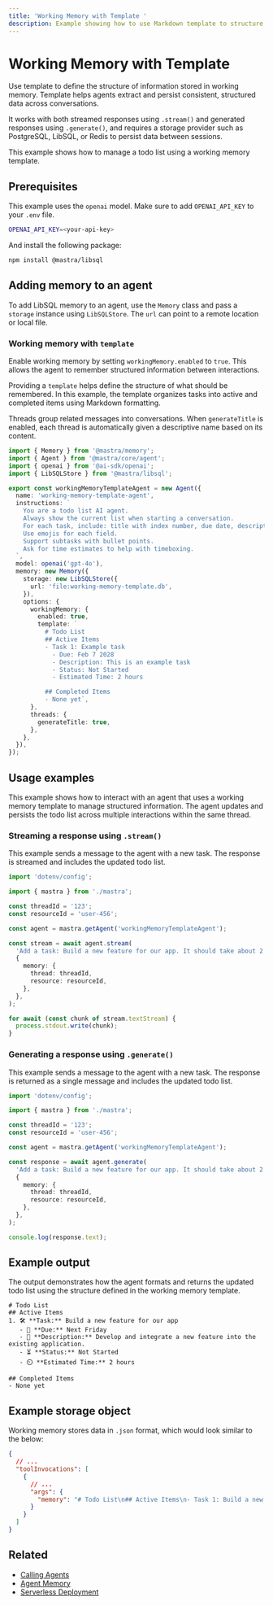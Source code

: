 ```yaml
---
title: 'Working Memory with Template '
description: Example showing how to use Markdown template to structure working memory data.
---
```


# Working Memory with Template

Use template to define the structure of information stored in working memory. Template helps agents extract and persist consistent, structured data across conversations.

It works with both streamed responses using `.stream()` and generated responses using `.generate()`, and requires a storage provider such as PostgreSQL, LibSQL, or Redis to persist data between sessions.

This example shows how to manage a todo list using a working memory template.

## Prerequisites

This example uses the `openai` model. Make sure to add `OPENAI_API_KEY` to your `.env` file.

```bash filename=".env" copy
OPENAI_API_KEY=<your-api-key>
```

And install the following package:

```bash copy
npm install @mastra/libsql
```

## Adding memory to an agent

To add LibSQL memory to an agent, use the `Memory` class and pass a `storage` instance using `LibSQLStore`. The `url` can point to a remote location or local file.

### Working memory with `template`

Enable working memory by setting `workingMemory.enabled` to `true`. This allows the agent to remember structured information between interactions.

Providing a `template` helps define the structure of what should be remembered. In this example, the template organizes tasks into active and completed items using Markdown formatting.

Threads group related messages into conversations. When `generateTitle` is enabled, each thread is automatically given a descriptive name based on its content.

```typescript filename="src/mastra/agents/example-working-memory-template-agent.ts" showLineNumbers copy
import { Memory } from '@mastra/memory';
import { Agent } from '@mastra/core/agent';
import { openai } from '@ai-sdk/openai';
import { LibSQLStore } from '@mastra/libsql';

export const workingMemoryTemplateAgent = new Agent({
  name: 'working-memory-template-agent',
  instructions: `
    You are a todo list AI agent.
    Always show the current list when starting a conversation.
    For each task, include: title with index number, due date, description, status, and estimated time.
    Use emojis for each field.
    Support subtasks with bullet points.
    Ask for time estimates to help with timeboxing.
  `,
  model: openai('gpt-4o'),
  memory: new Memory({
    storage: new LibSQLStore({
      url: 'file:working-memory-template.db',
    }),
    options: {
      workingMemory: {
        enabled: true,
        template: `
          # Todo List
          ## Active Items
          - Task 1: Example task
            - Due: Feb 7 2028
            - Description: This is an example task
            - Status: Not Started
            - Estimated Time: 2 hours

          ## Completed Items
          - None yet`,
      },
      threads: {
        generateTitle: true,
      },
    },
  }),
});
```

## Usage examples

This example shows how to interact with an agent that uses a working memory template to manage structured information. The agent updates and persists the todo list across multiple interactions within the same thread.

### Streaming a response using `.stream()`

This example sends a message to the agent with a new task. The response is streamed and includes the updated todo list.

```typescript filename="src/test-working-memory-template-agent.ts" showLineNumbers copy
import 'dotenv/config';

import { mastra } from './mastra';

const threadId = '123';
const resourceId = 'user-456';

const agent = mastra.getAgent('workingMemoryTemplateAgent');

const stream = await agent.stream(
  'Add a task: Build a new feature for our app. It should take about 2 hours and needs to be done by next Friday.',
  {
    memory: {
      thread: threadId,
      resource: resourceId,
    },
  },
);

for await (const chunk of stream.textStream) {
  process.stdout.write(chunk);
}
```

### Generating a response using `.generate()`

This example sends a message to the agent with a new task. The response is returned as a single message and includes the updated todo list.

```typescript filename="src/test-working-memory-template-agent.ts" showLineNumbers copy
import 'dotenv/config';

import { mastra } from './mastra';

const threadId = '123';
const resourceId = 'user-456';

const agent = mastra.getAgent('workingMemoryTemplateAgent');

const response = await agent.generate(
  'Add a task: Build a new feature for our app. It should take about 2 hours and needs to be done by next Friday.',
  {
    memory: {
      thread: threadId,
      resource: resourceId,
    },
  },
);

console.log(response.text);
```

## Example output

The output demonstrates how the agent formats and returns the updated todo list using the structure defined in the working memory template.

```text
# Todo List
## Active Items
1. 🛠️ **Task:** Build a new feature for our app
   - 📅 **Due:** Next Friday
   - 📝 **Description:** Develop and integrate a new feature into the existing application.
   - ⏳ **Status:** Not Started
   - ⏲️ **Estimated Time:** 2 hours

## Completed Items
- None yet
```

## Example storage object

Working memory stores data in `.json` format, which would look similar to the below:

```json
{
  // ...
  "toolInvocations": [
    {
      // ...
      "args": {
        "memory": "# Todo List\n## Active Items\n- Task 1: Build a new feature for our app\n  - Due: Next Friday\n  - Description: Build a new feature for our app\n  - Status: Not Started\n  - Estimated Time: 2 hours\n\n## Completed Items\n- None yet"
      }
    }
  ]
}
```

## Related

- [Calling Agents](../agents/calling-agents#from-the-command-line)
- [Agent Memory](../../docs/agents/agent-memory)
- [Serverless Deployment](../../docs/deployment/server-deployment#libsqlstore)
